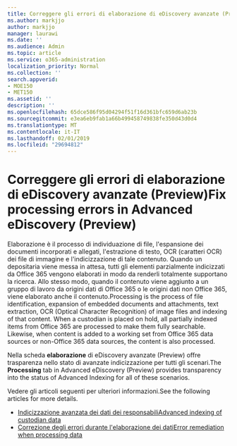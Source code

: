 ```yaml
---
title: Correggere gli errori di elaborazione di eDiscovery avanzate (Preview)
ms.author: markjjo
author: markjjo
manager: laurawi
ms.date: ''
ms.audience: Admin
ms.topic: article
ms.service: o365-administration
localization_priority: Normal
ms.collection: ''
search.appverid:
- MOE150
- MET150
ms.assetid: ''
description: ''
ms.openlocfilehash: 65dce586f95d04294f51f16d361bfc659d6ab23b
ms.sourcegitcommit: e3ea6eb9fab1a66b499458749838fe350d43d0d4
ms.translationtype: MT
ms.contentlocale: it-IT
ms.lasthandoff: 02/01/2019
ms.locfileid: "29694812"
---
```

# <a name="fix-processing-errors-in-advanced-ediscovery-preview"></a><span data-ttu-id="5fbbc-102">Correggere gli errori di elaborazione di eDiscovery avanzate (Preview)</span><span class="sxs-lookup"><span data-stu-id="5fbbc-102">Fix processing errors in Advanced eDiscovery (Preview)</span></span>

<span data-ttu-id="5fbbc-p101">Elaborazione è il processo di individuazione di file, l'espansione dei documenti incorporati e allegati, l'estrazione di testo, OCR (caratteri OCR) dei file di immagine e l'indicizzazione di tale contenuto.  Quando un depositaria viene messa in attesa, tutti gli elementi parzialmente indicizzati da Office 365 vengono elaborati in modo da renderli totalmente supportano la ricerca.  Allo stesso modo, quando il contenuto viene aggiunto a un gruppo di lavoro da origini dati di Office 365 o le origini dati non Office 365, viene elaborato anche il contenuto.</span><span class="sxs-lookup"><span data-stu-id="5fbbc-p101">Processing is the process of file identification, expansion of embedded documents and attachments, text extraction, OCR (Optical Character Recognition) of image files and indexing of that content.  When a custodian is placed on hold, all partially indexed items from Office 365 are processed to make them fully searchable.  Likewise, when content is added to a working set from Office 365 data sources or non-Office 365 data sources, the content is also processed.</span></span>

<span data-ttu-id="5fbbc-106">Nella scheda **elaborazione** di eDiscovery avanzate (Preview) offre trasparenza nello stato di avanzate indicizzazione per tutti gli scenari.</span><span class="sxs-lookup"><span data-stu-id="5fbbc-106">The **Processing** tab in Advanced eDiscovery (Preview) provides transparency into the status of Advanced Indexing for all of these scenarios.</span></span>

<span data-ttu-id="5fbbc-107">Vedere gli articoli seguenti per ulteriori informazioni.</span><span class="sxs-lookup"><span data-stu-id="5fbbc-107">See the following articles for more details.</span></span>

- [<span data-ttu-id="5fbbc-108">Indicizzazione avanzata dei dati dei responsabili</span><span class="sxs-lookup"><span data-stu-id="5fbbc-108">Advanced indexing of custodian data</span></span>](indexing-custodian-data.md)
- [<span data-ttu-id="5fbbc-109">Correzione degli errori durante l'elaborazione dei dati</span><span class="sxs-lookup"><span data-stu-id="5fbbc-109">Error remediation when processing data</span></span>](error-remediation.md)
